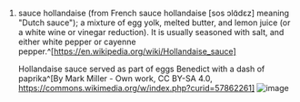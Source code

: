 1. sauce hollandaise (from French sauce hollandaise [sos ɔlɑ̃dɛz] meaning "Dutch sauce"); a mixture of egg yolk, melted butter, and lemon juice (or a white wine or vinegar reduction). It is usually seasoned with salt, and either white pepper or cayenne pepper.^[https://en.wikipedia.org/wiki/Hollandaise_sauce]
   
   Hollandaise sauce served as part of eggs Benedict with a dash of paprika^[By Mark Miller - Own work, CC BY-SA 4.0, https://commons.wikimedia.org/w/index.php?curid=57862261]
   ![image](https://upload.wikimedia.org/wikipedia/commons/e/ef/Hollandaise_sauce.jpg)